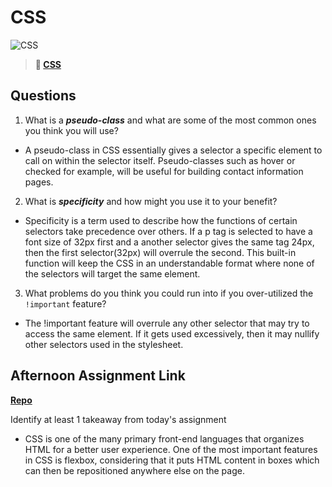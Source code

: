 # CSS

![CSS](https://bcw.blob.core.windows.net/public/cssUnit/1411879719053976)

> **📖 [CSS](https://codeworksacademy.com/fs-student-guide/resources/wk1/03-CSS)**

## Questions

1. What is a ***pseudo-class*** and what are some of the most common ones you think you will use?

- A pseudo-class in CSS essentially gives a selector a specific element to call on within the selector itself. Pseudo-classes such as hover or checked for example, will be useful for building contact information pages.

2. What is ***specificity*** and how might you use it to your benefit?

- Specificity is a term used to describe how the functions of certain selectors take precedence over others. If a p tag is selected to have a font size of 32px first and a another selector gives the same tag 24px, then the first selector(32px) will overrule the second. This built-in function will keep the CSS in an understandable format where none of the selectors will target the same element.

3. What problems do you think you could run into if you over-utilized the `!important` feature?

- The !important feature will overrule any other selector that may try to access the same element. If it gets used excessively, then it may nullify other selectors used in the stylesheet.

## Afternoon Assignment Link

**[Repo](https://doctorgrant99.github.io/ProjectRepo/PROJECTNAME/)**

Identify at least 1 takeaway from today's assignment

- CSS is one of the many primary front-end languages that organizes HTML for a better user experience. One of the most important features in CSS is flexbox, considering that it puts HTML content in boxes which can then be repositioned anywhere else on the page.